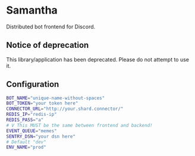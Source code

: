 # Samantha

Distributed bot frontend for Discord.

## Notice of deprecation

This library/application has been deprecated. Please do not attempt to use it. 

## Configuration

```Bash
BOT_NAME="unique-name-without-spaces"
BOT_TOKEN="your token here"
CONNECTOR_URL="http://your.shard.connector/"
REDIS_IP="redis-ip"
REDIS_PASS="a"
# V This MUST be the same between frontend and backend!
EVENT_QUEUE="memes"
SENTRY_DSN="your dsn here"
# Default "dev"
ENV_NAME="prod"
```
